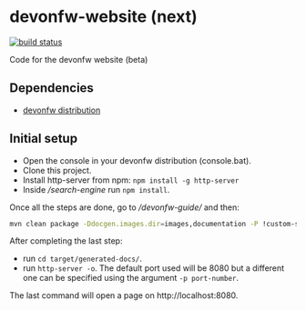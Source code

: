 # devonfw-website (next)

[![build status](https://travis-ci.com/devonfw/ts-merger.svg?branch=master)](https://travis-ci.org/oasp/ts-merger)

Code for the devonfw website (beta)

## Dependencies

* [devonfw distribution](http://de-mucevolve02/files/devonfw/current/)

## Initial setup

* Open the console in your devonfw distribution (console.bat).
* Clone this project.
* Install http-server from npm: `npm install -g http-server`
* Inside _/search-engine_ run `npm install`.

Once all the steps are done, go to _/devonfw-guide/_ and then:

```bash
mvn clean package -Ddocgen.images.dir=images,documentation -P !custom-style,generate-html-doc
```

After completing the last step:

* run `cd target/generated-docs/`.
* run `http-server -o`. The default port used will be 8080 but a different one can be specified using the argument `-p port-number`.

The last command will open a page on http://localhost:8080.
